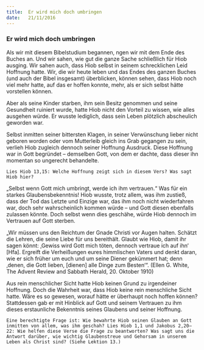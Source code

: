 ```yaml
---
title:  Er wird mich doch umbringen
date:   21/11/2016
---
```


### Er wird mich doch umbringen

Als wir mit diesem Bibelstudium begannen,  ngen wir mit dem Ende des Buches an. Und wir sahen, wie gut die ganze Sache schließlich für Hiob ausging. Wir sahen auch, dass Hiob selbst in seinem schrecklichen Leid Hoffnung hatte. Wir, die wir heute leben und das Endes des ganzen Buches (und auch der Bibel insgesamt) überblicken, können sehen, dass Hiob noch viel mehr hatte, auf das er hoffen konnte, mehr, als er sich selbst hätte vorstellen können.

Aber als seine Kinder starben, ihm sein Besitz genommen und seine Gesundheit ruiniert wurde, hatte Hiob nicht den Vorteil zu wissen, wie alles ausgehen würde. Er wusste lediglich, dass sein Leben plötzlich abscheulich geworden war.

Selbst inmitten seiner bittersten Klagen, in seiner Verwünschung lieber nicht geboren worden oder vom Mutterleib gleich ins Grab gegangen zu sein, verlieh Hiob zugleich dennoch seiner Hoffnung Ausdruck. Diese Hoffnung war in Gott begründet – demselben Gott, von dem er dachte, dass dieser ihn momentan so ungerecht behandelte.

`Lies Hiob 13,15: Welche Hoffnung zeigt sich in diesem Vers? Was sagt Hiob hier?`

„Selbst wenn Gott mich umbringt, werde ich ihm vertrauen.“ Was für ein starkes Glaubensbekenntnis! Hiob wusste, trotz allem, was ihm zustieß, dass der Tod das Letzte und Einzige war, das ihm noch nicht wiederfahren war, doch sehr wahrscheinlich kommen würde – und Gott diesen ebenfalls zulassen könnte. Doch selbst wenn dies geschähe, würde Hiob dennoch im Vertrauen auf Gott sterben.

„Wir müssen uns den Reichtum der Gnade Christi vor Augen halten. Schätzt die Lehren, die seine Liebe für uns bereithält. Glaubt wie Hiob, damit ihr sagen könnt: ‚Gewiss wird Gott mich töten, dennoch vertraue ich auf ihn‘ [Hfa]. Ergreift die Verheißungen eures himmlischen Vaters und denkt daran, wie er sich früher um euch und um seine Diener gekümmert hat; denn ‚denen, die Gott lieben, [dienen] alle Dinge zum Besten‘“. (Ellen G. White, The Advent Review and Sabbath Herald, 20. Oktober 1910)

Aus rein menschlicher Sicht hatte Hiob keinen Grund zu irgendeiner Hoffnung. Doch die Wahrheit war, dass Hiob keine rein menschliche Sicht hatte. Wäre es so gewesen, worauf hätte er überhaupt noch hoffen können? Stattdessen gab er mit Hinblick auf Gott und seinem Vertrauen zu ihm dieses erstaunliche Bekenntnis seines Glaubens und seiner Hoffnung.

`Eine berechtigte Frage ist: Wie bewahrte Hiob seinen Glauben an Gott inmitten von allem, was ihm geschah? Lies Hiob 1,1 und Jakobus 2,20–22: Wie helfen diese Verse die Frage zu beantworten? Was sagt uns die Antwort darüber, wie wichtig Glaubenstreue und Gehorsam in unserem Leben als Christ sind? (Siehe Lektion 13.)`
